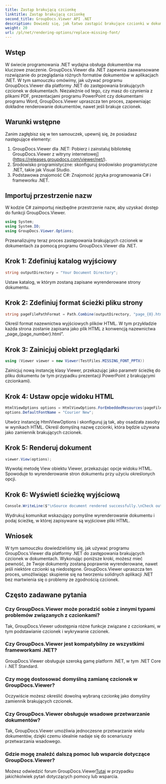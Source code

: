 ```yaml
---
title: Zastąp brakującą czcionkę
linktitle: Zastąp brakującą czcionkę
second_title: GroupDocs.Viewer API .NET
description: Dowiedz się, jak łatwo zastąpić brakujące czcionki w dokumentach .NET za pomocą GroupDocs.Viewer. Zapewnij dokładne renderowanie za pomocą prostych kroków.
weight: 20
url: /pl/net/rendering-options/replace-missing-font/
---
```

## Wstęp
W świecie programowania .NET wydajna obsługa dokumentów ma kluczowe znaczenie. GroupDocs.Viewer dla .NET zapewnia zaawansowane rozwiązanie do przeglądania różnych formatów dokumentów w aplikacjach .NET. W tym samouczku omówimy, jak używać programu GroupDocs.Viewer dla platformy .NET do zastępowania brakujących czcionek w dokumentach. Niezależnie od tego, czy masz do czynienia z plikami PDF, prezentacjami programu PowerPoint czy dokumentami programu Word, GroupDocs.Viewer upraszcza ten proces, zapewniając dokładne renderowanie dokumentów, nawet jeśli brakuje czcionek.
## Warunki wstępne
Zanim zagłębisz się w ten samouczek, upewnij się, że posiadasz następujące elementy:
1. GroupDocs.Viewer dla .NET: Pobierz i zainstaluj bibliotekę GroupDocs.Viewer z witryny internetowej](https://releases.groupdocs.com/viewer/net/).
2. Środowisko programistyczne: skonfiguruj środowisko programistyczne .NET, takie jak Visual Studio.
3. Podstawowa znajomość C#: Znajomość języka programowania C# i frameworku .NET.

## Importuj przestrzenie nazw
W kodzie C# zaimportuj niezbędne przestrzenie nazw, aby uzyskać dostęp do funkcji GroupDocs.Viewer.

```csharp
using System;
using System.IO;
using GroupDocs.Viewer.Options;
```

Przeanalizujmy teraz proces zastępowania brakujących czcionek w dokumentach za pomocą programu GroupDocs.Viewer dla .NET.
## Krok 1: Zdefiniuj katalog wyjściowy
```csharp
string outputDirectory = "Your Document Directory";
```
Ustaw katalog, w którym zostaną zapisane wyrenderowane strony dokumentu.
## Krok 2: Zdefiniuj format ścieżki pliku strony
```csharp
string pageFilePathFormat = Path.Combine(outputDirectory, "page_{0}.html");
```
Określ format nazewnictwa wyjściowych plików HTML. W tym przykładzie każda strona zostanie zapisana jako plik HTML z konwencją nazewnictwa „page_{page_number}.html”.
## Krok 3: Zainicjuj obiekt przeglądarki
```csharp
using (Viewer viewer = new Viewer(TestFiles.MISSING_FONT_PPTX))
```
Zainicjuj nową instancję klasy Viewer, przekazując jako parametr ścieżkę do pliku dokumentu (w tym przypadku prezentacji PowerPoint z brakującymi czcionkami).
## Krok 4: Ustaw opcje widoku HTML
```csharp
HtmlViewOptions options = HtmlViewOptions.ForEmbeddedResources(pageFilePathFormat);
options.DefaultFontName = "Courier New";
```
Utwórz instancję HtmlViewOptions i skonfiguruj ją tak, aby osadzała zasoby w wynikach HTML. Określ domyślną nazwę czcionki, która będzie używana jako zamiennik brakujących czcionek.
## Krok 5: Renderuj dokument
```csharp
viewer.View(options);
```
Wywołaj metodę View obiektu Viewer, przekazując opcje widoku HTML. Spowoduje to wyrenderowanie stron dokumentu przy użyciu określonych opcji.
## Krok 6: Wyświetl ścieżkę wyjściową
```csharp
Console.WriteLine($"\nSource document rendered successfully.\nCheck output in {outputDirectory}.");
```
Wydrukuj komunikat wskazujący pomyślne wyrenderowanie dokumentu i podaj ścieżkę, w której zapisywane są wyjściowe pliki HTML.

## Wniosek
W tym samouczku dowiedzieliśmy się, jak używać programu GroupDocs.Viewer dla platformy .NET do zastępowania brakujących czcionek w dokumentach. Wykonując poniższe kroki, możesz mieć pewność, że Twoje dokumenty zostaną poprawnie wyrenderowane, nawet jeśli niektóre czcionki są niedostępne. GroupDocs.Viewer upraszcza ten proces, umożliwiając skupienie się na tworzeniu solidnych aplikacji .NET bez martwienia się o problemy ze zgodnością czcionek.
## Często zadawane pytania
### Czy GroupDocs.Viewer może poradzić sobie z innymi typami problemów związanych z czcionkami?
Tak, GroupDocs.Viewer udostępnia różne funkcje związane z czcionkami, w tym podstawianie czcionek i wykrywanie czcionek.
### Czy GroupDocs.Viewer jest kompatybilny ze wszystkimi frameworkami .NET?
GroupDocs.Viewer obsługuje szeroką gamę platform .NET, w tym .NET Core i .NET Standard.
### Czy mogę dostosować domyślną zamianę czcionek w GroupDocs.Viewer?
Oczywiście możesz określić dowolną wybraną czcionkę jako domyślny zamiennik brakujących czcionek.
### Czy GroupDocs.Viewer obsługuje wsadowe przetwarzanie dokumentów?
Tak, GroupDocs.Viewer umożliwia jednoczesne przetwarzanie wielu dokumentów, dzięki czemu idealnie nadaje się do scenariuszy przetwarzania wsadowego.
### Gdzie mogę znaleźć dalszą pomoc lub wsparcie dotyczące GroupDocs.Viewer?
 Możesz odwiedzić forum GroupDocs.Viewer[Tutaj](https://forum.groupdocs.com/c/viewer/9) w przypadku jakichkolwiek pytań dotyczących pomocy lub wsparcia.